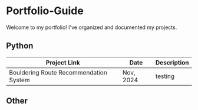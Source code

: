 # Portfolio-Guide

Welcome to my portfolio! I've organized and documented my projects.

## Python

| Project Link | Date | Description |
|---|---|---|
|Bouldering Route Recommendation System | Nov, 2024| testing|

## Other
